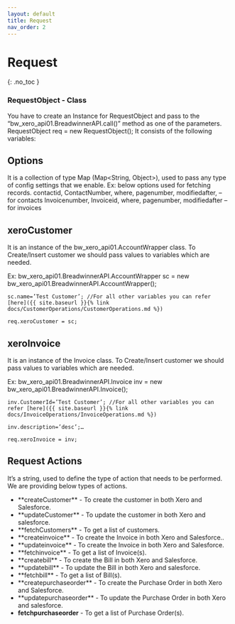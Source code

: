 ```yaml
---
layout: default
title: Request
nav_order: 2
---
```


# Request
{: .no_toc }


### RequestObject - Class
You have to create an Instance for RequestObject and pass to the “bw_xero_api01.BreadwinnerAPI.call()” method as one of the parameters. RequestObject req = new RequestObject(); It consists of the following variables:

## Options 
It is a collection of type Map (Map<String, Object>), used to pass any type of config settings that we enable. 
Ex: below options used for fetching records. contactid, ContactNumber, where, pagenumber, modifiedafter, – for contacts Invoicenumber, Invoiceid, where, pagenumber, modifiedafter – for invoices

## xeroCustomer
It is an instance of the bw_xero_api01.AccountWrapper class. To Create/Insert customer we should pass values to variables which are needed.

Ex: 
    bw_xero_api01.BreadwinnerAPI.AccountWrapper sc = new bw_xero_api01.BreadwinnerAPI.AccountWrapper(); 

    sc.name=’Test Customer’; //For all other variables you can refer [here]({{ site.baseurl }}{% link docs/CustomerOperations/CustomerOperations.md %})

    req.xeroCustomer = sc;

## xeroInvoice
It is an instance of the Invoice class. To Create/Insert customer we should pass values to variables which are needed.

Ex: bw_xero_api01.BreadwinnerAPI.Invoice inv = new bw_xero_api01.BreadwinnerAPI.Invoice(); 

    inv.CustomerId=’Test Customer’; //For all other variables you can refer [here]({{ site.baseurl }}{% link docs/InvoiceOperations/InvoiceOperations.md %}) 

    inv.description=’desc’;… 

    req.xeroInvoice = inv;

## Request Actions
It’s a string, used to define the type of action that needs to be performed. We are providing below types of actions.

<ul>

<li>**createCustomer** - To create the customer in both Xero and Salesforce.</li>
<li>**updateCustomer** - To update the customer in both Xero and salesforce.</li>
<li>**fetchCustomers** - To get a list of customers.</li>
<li>**createinvoice** - To create the Invoice in both Xero and Salesforce..</li>
<li>**updateinvoice** - To create the Invoice in both Xero and Salesforce.</li>
<li>**fetchinvoice** - To get a list of Invoice(s).</li>
<li>**createbill** - To create the Bill in both Xero and Salesforce.</li>
<li>**updatebill** - To update the Bill in both Xero and salesforce.</li>
<li>**fetchbill** - To get a list of Bill(s).</li>
<li>**createpurchaseorder** - To create the Purchase Order in both Xero and Salesforce.</li>
<li>**updatepurchaseorder** - To update the Purchase Order in both Xero and salesforce.</li>
<li><b>fetchpurchaseorder</b> - To get a list of Purchase Order(s).</li>

</ul>